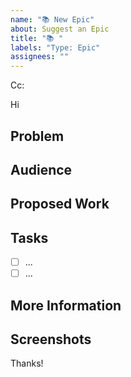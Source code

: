 ```yaml
---
name: "📚️ New Epic"
about: Suggest an Epic
title: "📚️ "
labels: "Type: Epic"
assignees: ""
---
```


<!-- These comments automatically delete -->
<!-- **Tip:** Delete parts that are not relevant -->
<!-- Next to Cc:, @ mention users who should be in the loop -->

Cc:

<!-- add intended user next to **Hi** -->

Hi

## Problem

<!-- A clear and concise description of what the problem is. Ex. I'm always frustrated when [...] -->

## Audience

<!-- The relevant audience for that will use this epic (devops, developers, k8s users etc) -->

## Proposed Work

<!-- A clear and concise description of what you want to happen. -->

## Tasks

<!--Add GitHub tasks-->

- [ ] ...
- [ ] ...

## More Information

<!-- Add any other context here. -->

## Screenshots

<!-- If applicable, add screenshots to help explain your problem. -->

Thanks!
